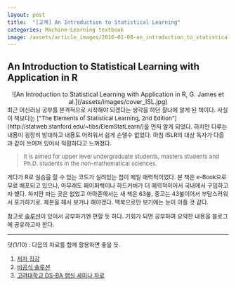 ```yaml
---
layout: post
title:  "[교재] An Introduction to Statistical Learning"
categories: Machine-Learning textbook
image: /assets/article_images/2016-01-08-an_introduction_to_statistical_learning/MLseries.png
---
```

## An Introduction to Statistical Learning with Application in R
<center> ![An Introduction to Statistical Learning with Application in R, G. James et al.](/assets/images/cover_ISL.jpg)</center>

<font size = 2>
최근 머신러닝 공부를 본격적으로 시작해야 되겠다는 생각을 하던 찰나에 알게 된 책이다. 사실 이 책보다는 ["The Elements of Statistical Learning, 2nd Edition"](http://statweb.stanford.edu/~tibs/ElemStatLearn/)을 먼저 알게 되었다. 하지만 다루는 내용이 굉장히 방대하고 내용도 어려워서 쉽게 손댈수 없었다. 마침 ISLR의 대상 독자가 다음과 같이 쓰여져 있어서 적합하다고 느껴졌다.

>  <font size = 2> It is aimed for upper level undergraduate students, masters students and Ph.D. students in the non-mathematical sciences.
</font>

<font size = 2>
게다가 R로 실습을 할 수 있는 코드가 실려있는 점이 제일 매력적이었다. 본 책은 e-Book으로 무료 배포되고 있으나, 아무래도 페이퍼백이나 하드커버가 더 매력적이어서 국내에서 구입하고자 했다. 하지만 파는 곳은 없었고 아마존에서는 새 책은 63불, 중고는 43불이어서 부담스러워서 포기하기로. 제본을 해서 보거나 해야겠다. 맥북으로만 보기에는 눈이 아플 것 같다.

참고로 [솔루션](http://blog.princehonest.com/stat-learning/)이 있어서 공부하기엔 편할 듯 하다. 기회가 되면 공부하며 요약한 내용을 블로그에 공유하고자 한다.


- - -
덧(1/10) : 다음의 자료를 함께 활용하면 좋을 듯.
1. [저자 직강](http://www.r-bloggers.com/in-depth-introduction-to-machine-learning-in-15-hours-of-expert-videos/)
2. [비공식 솔루션](http://blog.princehonest.com/stat-learning/)
3. [고려대학교 DS-BA 랩실 세미나 자료](http://dsba.korea.ac.kr/wp/?page_id=167)